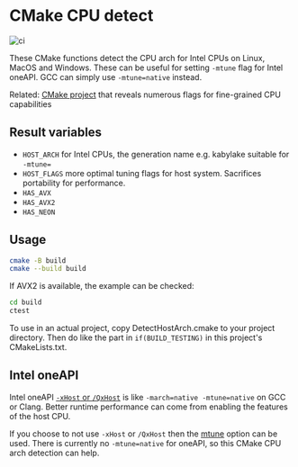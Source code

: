 # CMake CPU detect

![ci](https://github.com/scivision/cmake-cpu-detect/workflows/ci/badge.svg)

These CMake functions detect the CPU arch for Intel CPUs on Linux, MacOS and Windows.
These can be useful for setting `-mtune` flag for Intel oneAPI.
GCC can simply use `-mtune=native` instead.

Related: [CMake project](https://github.com/miurahr/cmake-optimize-architecture-flag)
that reveals numerous flags for fine-grained CPU capabilities

## Result variables

* `HOST_ARCH` for Intel CPUs, the generation name e.g. kabylake suitable for `-mtune=`
* `HOST_FLAGS` more optimal tuning flags for host system. Sacrifices portability for performance.
* `HAS_AVX`
* `HAS_AVX2`
* `HAS_NEON`

## Usage

```sh
cmake -B build
cmake --build build
```

If AVX2 is available, the example can be checked:

```sh
cd build
ctest
```

To use in an actual project, copy DetectHostArch.cmake to your project directory.
Then do like the part in `if(BUILD_TESTING)` in this project's CMakeLists.txt.

## Intel oneAPI

Intel oneAPI
[`-xHost` or `/QxHost`](https://software.intel.com/content/www/us/en/develop/documentation/fortran-compiler-oneapi-dev-guide-and-reference/top/compiler-reference/compiler-options/compiler-option-details/code-generation-options/xhost-qxhost.html)
is like `-march=native -mtune=native` on GCC or Clang.
Better runtime performance can come from enabling the features of the host CPU.

If you choose to not use `-xHost` or `/QxHost` then the
[mtune](https://software.intel.com/content/www/us/en/develop/documentation/fortran-compiler-oneapi-dev-guide-and-reference/top/compiler-reference/compiler-options/compiler-option-details/code-generation-options/mtune-tune.html)
option can be used.
There is currently no `-mtune=native` for oneAPI, so this CMake CPU arch detection can help.
